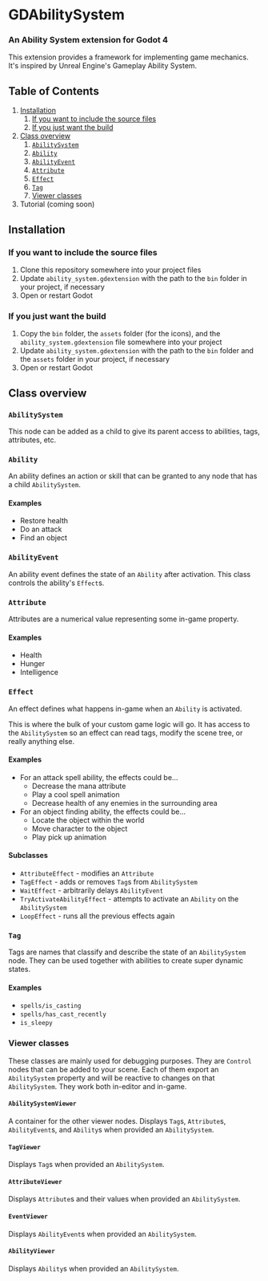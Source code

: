 # GDAbilitySystem
### An Ability System extension for Godot 4

This extension provides a framework for implementing game mechanics. It's inspired by Unreal Engine's Gameplay Ability System.

## Table of Contents
1. [Installation](#installation)
    1. [If you want to include the source files](#if-you-want-to-include-the-source-files)
    2. [If you just want the build](#if-you-just-want-the-build)
2. [Class overview](#class-overview)
    1. [`AbilitySystem`](#abilitysystem)
    2. [`Ability`](#ability)
    3. [`AbilityEvent`](#abilityevent)
    4. [`Attribute`](#attribute)
    5. [`Effect`](#effect)
    6. [`Tag`](#tag)
    7. [Viewer classes](#viewer-classes)
3. Tutorial (coming soon)

## Installation

### If you want to include the source files
1. Clone this repository somewhere into your project files
2. Update `ability_system.gdextension` with the path to the `bin` folder in your project, if necessary
3. Open or restart Godot

### If you just want the build
1. Copy the `bin` folder, the `assets` folder (for the icons), and the `ability_system.gdextension` file somewhere into your project
2. Update `ability_system.gdextension` with the path to the `bin` folder and the `assets` folder in your project, if necessary
3. Open or restart Godot

## Class overview

### `AbilitySystem`

This node can be added as a child to give its parent access to abilities, tags, attributes, etc.

### `Ability`

An ability defines an action or skill that can be granted to any node that has a child `AbilitySystem`.

#### Examples
* Restore health
* Do an attack
* Find an object

### `AbilityEvent`

An ability event defines the state of an `Ability` after activation. This class controls the ability's `Effect`s.

### `Attribute`

Attributes are a numerical value representing some in-game property.

#### Examples
* Health
* Hunger
* Intelligence

### `Effect`

An effect defines what happens in-game when an `Ability` is activated.

This is where the bulk of your custom game logic will go. It has access to the `AbilitySystem` so an effect can read tags, modify the scene tree, or really anything else.

#### Examples
* For an attack spell ability, the effects could be...
    * Decrease the mana attribute
    * Play a cool spell animation
    * Decrease health of any enemies in the surrounding area
* For an object finding ability, the effects could be...
    * Locate the object within the world
    * Move character to the object
    * Play pick up animation


#### Subclasses
* `AttributeEffect` - modifies an `Attribute`
* `TagEffect` - adds or removes `Tag`s from `AbilitySystem`
* `WaitEffect` - arbitrarily delays `AbilityEvent`
* `TryActivateAbilityEffect` - attempts to activate an `Ability` on the `AbilitySystem`
* `LoopEffect` - runs all the previous effects again

### `Tag`

Tags are names that classify and describe the state of an `AbilitySystem` node. They can be used together with abilities to create super dynamic states.

#### Examples
* `spells/is_casting`
* `spells/has_cast_recently`
* `is_sleepy`

### Viewer classes

These classes are mainly used for debugging purposes. They are `Control` nodes that can be added to your scene. Each of them export an `AbilitySystem` property and will be reactive to changes on that `AbilitySystem`. They work both in-editor and in-game.

#### `AbilitySystemViewer`
A container for the other viewer nodes. Displays `Tag`s, `Attribute`s, `AbilityEvent`s, and `Ability`s when provided an `AbilitySystem`.

#### `TagViewer`
Displays `Tag`s when provided an `AbilitySystem`.

#### `AttributeViewer`
Displays `Attribute`s and their values when provided an `AbilitySystem`.

#### `EventViewer`
Displays `AbilityEvent`s when provided an `AbilitySystem`.

#### `AbilityViewer`
Displays `Ability`s when provided an `AbilitySystem`.